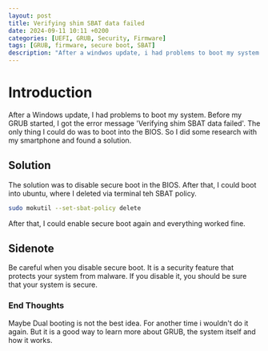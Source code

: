 ```yaml
---
layout: post
title: Verifying shim SBAT data failed
date: 2024-09-11 10:11 +0200
categories: [UEFI, GRUB, Security, Firmware]
tags: [GRUB, firmware, secure boot, SBAT]
description: "After a windwos update, i had problems to boot my system. Before my GRUB strated, i got the error message 'Verifying shim SBAT data failed'."
---
```

# Introduction
After a Windows update, I had problems to boot my system. Before my GRUB started, I got the error message 'Verifying shim SBAT data failed'.
The only thing I could do was to boot into the BIOS. So I did some research with my smartphone and found a solution.

## Solution
The solution was to disable secure boot in the BIOS. After that, I could boot into ubuntu, where I deleted via terminal teh SBAT policy.
```bash
sudo mokutil --set-sbat-policy delete
```
After that, I could enable secure boot again and everything worked fine.

## Sidenote
Be careful when you disable secure boot. It is a security feature that protects your system from malware. If you disable it, you should be sure that your system is secure.

### End Thoughts
Maybe Dual booting is not the best idea. For another time i wouldn't do it again. But it is a good way to learn more about GRUB, the system itself and how it works.
